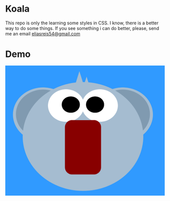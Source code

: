 # Koala

This repo is only the learning some styles in CSS. 
I know, there is a better way to do some things. If you see something i can do better, please, send me an email <eliasreis54@gmail.com>


# Demo

![Koala!](/koala.png "Koala")


